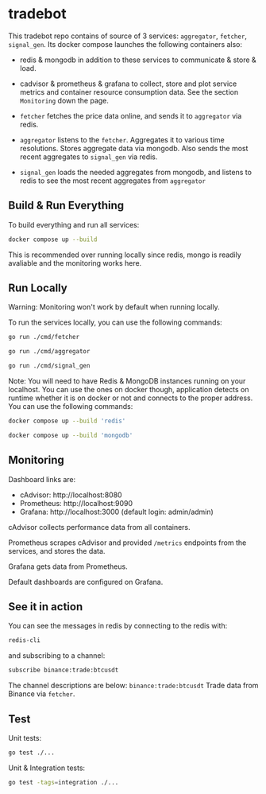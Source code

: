# tradebot

This tradebot repo contains of source of 3 services: `aggregator`, `fetcher`, `signal_gen`.
Its docker compose launches the following containers also:
- redis & mongodb in addition to these services to communicate & store & load.
- cadvisor & prometheus & grafana to collect, store and plot service metrics and container resource consumption data. See the section `Monitoring` down the page.

- `fetcher` fetches the price data online, and sends it to `aggregator` via redis.
- `aggregator` listens to the `fetcher`. Aggregates it to various time resolutions. Stores aggregate data via mongodb. Also sends the most recent aggregates to `signal_gen`  via redis.
- `signal_gen` loads the needed aggregates from mongodb, and listens to redis to see the most recent aggregates from `aggregator`

## Build & Run Everything

To build everything and run all services:

```bash
docker compose up --build
```

This is recommended over running locally since redis, mongo is readily avaliable and the monitoring works here.

## Run Locally

Warning: Monitoring won't work by default when running locally.

To run the services locally, you can use the following commands:

```bash
go run ./cmd/fetcher
```
```bash
go run ./cmd/aggregator
```
```bash
go run ./cmd/signal_gen
```

Note: You will need to have Redis & MongoDB instances running on your localhost. You can use the ones on docker though, application detects on runtime whether it is on docker or not and connects to the proper address. You can use the following commands:

```bash
docker compose up --build 'redis'
```
```bash
docker compose up --build 'mongodb'
```

## Monitoring

Dashboard links are:
- cAdvisor: http://localhost:8080
- Prometheus: http://localhost:9090
- Grafana: http://localhost:3000 (default login: admin/admin)

cAdvisor collects performance data from all containers.

Prometheus scrapes cAdvisor and provided `/metrics` endpoints from the services, and stores the data.

Grafana gets data from Prometheus.

Default dashboards are configured on Grafana.

## See it in action

You can see the messages in redis by connecting to the redis with:

```bash
redis-cli
```

and subscribing to a channel:
```bash
subscribe binance:trade:btcusdt
```

The channel descriptions are below:
`binance:trade:btcusdt` Trade data from Binance via `fetcher`.

## Test

Unit tests:
```bash
go test ./...
```

Unit & Integration tests:
```bash
go test -tags=integration ./...
```
